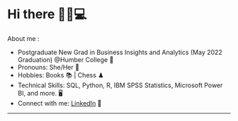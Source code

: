 # Hi there 👋👩💻

About me :
- Postgraduate New Grad in Business Insights and Analytics (May 2022 Graduation) @Humber College :star2:
- Pronouns: She/Her :woman:
- Hobbies: Books :books: | Chess :chess_pawn:
- Technical Skills: SQL, Python, R, IBM SPSS Statistics, Microsoft Power BI, and more. 🖥️
- Connect with me: <a href="https://www.linkedin.com/in/grazielladall/">LinkedIn</a> 💼

------------------------------------------------------------------------------------------------------	



<!---
grazielladall/grazielladall is a ✨ special ✨ repository because its `README.md` (this file) appears on your GitHub profile.
You can click the Preview link to take a look at your changes.
--->
